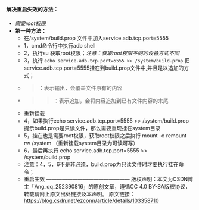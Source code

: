 #### 解决重启失效的方法：
- *需要root权限*
- **第一种方法：**
	- 在/system/build.prop 文件中加入service.adb.tcp.port=5555
	- 1，cmd命令行中执行adb shell
	- 2，执行su 获取root权限；*注意：获取root权限不同的设备方式不同*
	- 3，执行 `echo service.adb.tcp.port=5555 >> /system/build.prop` 把service.adb.tcp.port=5555挂在到build.prop文件中,并且是以追加的方式；
	- >：表示输出，会覆盖文件原有的内容
	- >>：表示追加，会将内容追加到已有文件内容的末尾
	- 重新挂载
	- 4，如果执行echo service.adb.tcp.port=5555 >> /system/build.prop 提示build.prop是只读文件，那么需要重现挂在system目录
	- 5，挂在也是需要root权限，获取root权限之后执行 mount -o remount rw /system （重新挂载system目录为可读可写）
	- 6，最后再执行 echo service.adb.tcp.port=5555 >> /system/build.prop
	- 注意：4，5，6不是非必须，build.prop为只读文件时才要执行挂在命令；
	- 重启生效
	  ————————————————
	  版权声明：本文为CSDN博主「Ang_qq_252390816」的原创文章，遵循CC 4.0 BY-SA版权协议，转载请附上原文出处链接及本声明。
	  原文链接：https://blog.csdn.net/ezconn/article/details/103358710